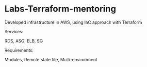 # Labs-Terraform-mentoring

Developed infrastructure in AWS, using IaC approach with Terraform

Services:

RDS,
ASG,
ELB,
SG

Requirements:

Modules,
Remote state file,
Multi-environment
